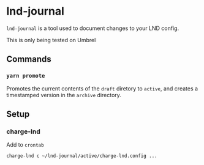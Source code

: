 # lnd-journal

`lnd-journal` is a tool used to document changes to your LND config.

This is only being tested on Umbrel

## Commands

### `yarn promote`

Promotes the current contents of the `draft` diretory to `active`, and creates a timestamped version in the `archive` directory.

## Setup

### charge-lnd

Add to `crontab`

```
charge-lnd c ~/lnd-journal/active/charge-lnd.config ...
```

